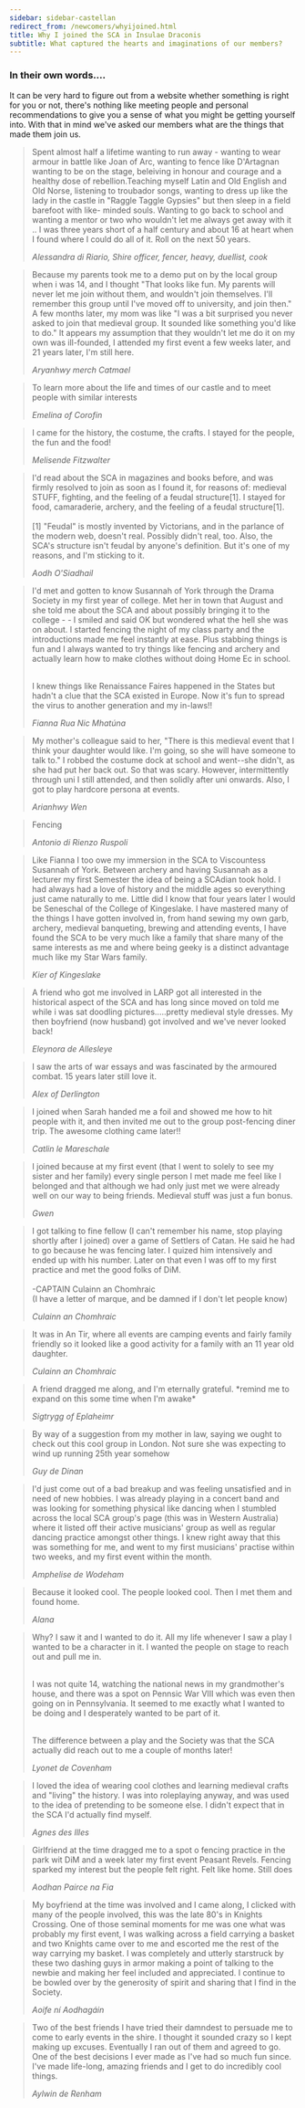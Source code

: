 ```yaml
---
sidebar: sidebar-castellan
redirect_from: /newcomers/whyijoined.html
title: Why I joined the SCA in Insulae Draconis
subtitle: What captured the hearts and imaginations of our members?
---
```



<h3>In their own words.... </h3>
<p style="text-align: left;">It can be very hard to figure out from a website whether something is right for you or not, there's nothing like meeting people and personal recommendations to give you a sense of what you might be getting yourself into.  With that in mind we've asked our members what are the things that made them join us. </p>
                      
<blockquote class="testimonial">
<p style="text-align: left;">Spent almost half a lifetime wanting to run away - wanting to wear armour in battle like Joan of Arc, wanting to fence like D'Artagnan wanting to be on the stage, beleiving in honour and courage and a healthy dose of rebellion.Teaching myself Latin and Old English and Old Norse, listening to troubador songs, wanting to dress up like the lady in the castle in "Raggle Taggle Gypsies" but then sleep in a field barefoot with like- minded souls. Wanting to go back to school and wanting a mentor or two who wouldn't let me always get away with it .. I was three years short of a half century and about 16 at heart when I found where I could do all of it. Roll on the next 50 years.</p>
<cite>
<span class="name">Alessandra di Riario, Shire officer, fencer, heavy, duellist, cook</span>
</cite>
</blockquote>


<blockquote class="testimonial">
<p style="text-align: left;">Because my parents took me to a demo put on by the local group when i was 14, and I thought "That looks like fun. My parents will never let me join without them, and wouldn't join themselves. I'll remember this group until I've moved off to university, and join then." A few months later, my mom was like "I was a bit surprised you never asked to join that medieval group. It sounded like something you'd like to do." It appears my assumption that they wouldn't let me do it on my own was ill-founded, I attended my first event a few weeks later, and 21 years later, I'm still here.</p>
<cite>
<span class="name">Aryanhwy merch Catmael</span>
</cite>
</blockquote>

<blockquote class="testimonial">
<p style="text-align: left;">To learn more about the life and times of our castle and to meet people with similar interests</p>
<cite>
<span class="name">Emelina of Corofin</span>
</cite>
</blockquote>


<blockquote class="testimonial">
<p style="text-align: left;">I came for the history, the costume, the crafts. I stayed for the people, the fun and the food!</p>
<cite>
<span class="name">Melisende Fitzwalter</span>
</cite>
</blockquote>

<blockquote class="testimonial">
<p style="text-align: left;">
I'd read about the SCA in magazines and books before, and was firmly resolved to join as soon as I found it, for reasons of: medieval STUFF, fighting, and the feeling of a feudal structure[1]. I stayed for food, camaraderie, archery, and the feeling of a feudal structure[1].<br/><br />
[1] "Feudal" is mostly invented by Victorians, and in the parlance of the modern web, doesn't real. Possibly didn't real, too. Also, the SCA's structure isn't feudal by anyone's definition. But it's one of my reasons, and I'm sticking to it.
</p>
<cite>
<span class="name">Aodh O'Siadhail</span>
</cite>
</blockquote>

<blockquote class="testimonial">
<p style="text-align: left;">
I'd met and gotten to know Susannah of York through the Drama Society in my first year of college. Met her in town that August and she told me about the SCA and about possibly bringing it to the college - - I smiled and said OK but wondered what the hell she was on about. I started fencing the night of my class party and the introductions made me feel instantly at ease. Plus stabbing things is fun and I always wanted to try things like fencing and archery and actually learn how to make clothes without doing Home Ec in school.<br /><br />

I knew things like Renaissance Faires happened in the States but hadn't a clue that the SCA existed in Europe. Now it's fun to spread the virus to another generation and my in-laws!!
</p>
<cite>
<span class="name">Fianna Rua Nic Mhatúna</span>
</cite>
</blockquote>

<blockquote class="testimonial">
<p style="text-align: left;">
My mother's colleague said to her, "There is this medieval event that I think your daughter would like. I'm going, so she will have someone to talk to." I robbed the costume dock at school and went--she didn't, as she had put her back out. So that was scary. However, intermittently through uni I still attended, and then solidly after uni onwards. Also, I got to play hardcore persona at events.
</p>
<cite>
<span class="name">Arianhwy Wen</span>
</cite>
</blockquote>

<blockquote class="testimonial">
<p style="text-align: left;">
Fencing
</p>
<cite>
<span class="name">Antonio di Rienzo Ruspoli</span>
</cite>
</blockquote>

<blockquote class="testimonial">
<p style="text-align: left;">
Like Fianna I too owe my immersion in the SCA to Viscountess Susannah of York. Between archery and having Susannah as a lecturer my first Semester the idea of being a SCAdian took hold. I had always had a love of history and the middle ages so everything just came naturally to me. Little did I know that four years later I would be Seneschal of the College of Kingeslake. I have mastered many of the things I have gotten involved in, from hand sewing my own garb, archery, medieval banqueting, brewing and attending events, I have found the SCA to be very much like a family that share many of the same interests as me and where being geeky is a distinct advantage much like my Star Wars family.
</p>
<cite>
<span class="name">Kier of Kingeslake</span>
</cite>
</blockquote>

<blockquote class="testimonial">
<p style="text-align: left;">
A friend who got me involved in LARP got all interested in the historical aspect of the SCA and has long since moved on told me while i was sat doodling pictures.....pretty medieval style dresses. My then boyfriend (now husband) got involved and we've never looked back!
</p>
<cite>
<span class="name">Eleynora de Allesleye</span>
</cite>
</blockquote>

<blockquote class="testimonial">
<p style="text-align: left;">
I saw the arts of war essays and was fascinated by the armoured combat. 15 years later still love it.
</p>
<cite>
<span class="name">Alex of Derlington</span>
</cite>
</blockquote>

<blockquote class="testimonial">
<p style="text-align: left;">
I joined when Sarah handed me a foil and showed me how to hit people with it, and then invited me out to the group post-fencing diner trip. The awesome clothing came later!!
</p>
<cite>
<span class="name">Catlin le Mareschale</span>
</cite>
</blockquote>

<blockquote class="testimonial">
<p style="text-align: left;">
I joined because at my first event (that I went to solely to see my sister and her family) every single person I met made me feel like I belonged and that although we had only just met we were already well on our way to being friends. Medieval stuff was just a fun bonus.
</p>
<cite>
<span class="name">Gwen</span>
</cite>
</blockquote>

<blockquote class="testimonial">
<p style="text-align: left;">
I got talking to fine fellow (I can't remember his name, stop playing shortly after I joined) over a game of Settlers of Catan. He said he had to go because he was fencing later. I quized him intensively and ended up with his number. Later on that even I was off to my first practice and met the good folks of DiM.<br /><br />
-CAPTAIN Culainn an Chomhraic<br />
(I have a letter of marque, and be damned if I don't let people know)
</p>
<cite>
<span class="name">Culainn an Chomhraic</span>
</cite>
</blockquote>

<blockquote class="testimonial">
<p style="text-align: left;">
It was in An Tir, where all events are camping events and fairly family friendly so it looked like a good activity for a family with an 11 year old daughter.
</p>
<cite>
<span class="name">Culainn an Chomhraic</span>
</cite>
</blockquote>

<blockquote class="testimonial">
<p style="text-align: left;">
A friend dragged me along, and I'm eternally grateful. *remind me to expand on this some time when I'm awake*
</p>
<cite>
<span class="name">Sigtrygg of Eplaheimr</span>
</cite>
</blockquote>

<blockquote class="testimonial">
<p style="text-align: left;">
By way of a suggestion from my mother in law, saying we ought to check out this cool group in London. Not sure she was expecting to wind up running 25th year somehow
</p>
<cite>
<span class="name">Guy de Dinan</span>
</cite>
</blockquote>

<blockquote class="testimonial">
<p style="text-align: left;">
I'd just come out of a bad breakup and was feeling unsatisfied and in need of new hobbies. I was already playing in a concert band and was looking for something physical like dancing when I stumbled across the local SCA group's page (this was in Western Australia) where it listed off their active musicians' group as well as regular dancing practice amongst other things. I knew right away that this was something for me, and went to my first musicians' practise within two weeks, and my first event within the month.
</p>
<cite>
<span class="name">Amphelise de Wodeham</span>
</cite>
</blockquote>

<blockquote class="testimonial">
<p style="text-align: left;">
Because it looked cool. The people looked cool. Then I met them and found home.
</p>
<cite>
<span class="name">Alana </span>
</cite>
</blockquote>

<blockquote class="testimonial">
<p style="text-align: left;">
Why? I saw it and I wanted to do it. All my life whenever I saw a play I wanted to be a character in it. I wanted the people on stage to reach out and pull me in.<br /><br />

I was not quite 14, watching the national news in my grandmother's house, and there was a spot on Pennsic War VIII which was even then going on in Pennsylvania. It seemed to me exactly what I wanted to be doing and I desperately wanted to be part of it.<br /><br />

The difference between a play and the Society was that the SCA actually did reach out to me a couple of months later!
</p>
<cite>
<span class="name">Lyonet de Covenham</span>
</cite>
</blockquote>

<blockquote class="testimonial">
<p style="text-align: left;">
I loved the idea of wearing cool clothes and learning medieval crafts and "living" the history. I was into roleplaying anyway, and was used to the idea of pretending to be someone else. I didn't expect that in the SCA I'd actually find myself.
</p>
<cite>
<span class="name">Agnes des Illes</span>
</cite>
</blockquote>

<blockquote class="testimonial">
<p style="text-align: left;">
Girlfriend at the time dragged me to a spot o fencing practice in the park wit DiM and a week later my first event Peasant Revels. Fencing sparked my interest but the people felt right. Felt like home. Still does
</p>
<cite>
<span class="name">Aodhan Pairce na Fia</span>
</cite>
</blockquote>

<blockquote class="testimonial">
<p style="text-align: left;">
My boyfriend at the time was involved and I came along, I clicked with many of the people involved, this was the late 80's in Knights Crossing. One of those seminal moments for me was one what was probably my first event, I was walking across a field carrying a basket and two Knights came over to me and escorted me the rest of the way carrying my basket. I was completely and utterly starstruck by these two dashing guys in armor making a point of talking to the newbie and making her feel included and appreciated. I continue to be bowled over by the generosity of spirit and sharing that I find in the Society.
</p>
<cite>
<span class="name">Aoife ní Aodhagáin  </span>
</cite>
</blockquote>

<blockquote class="testimonial">
<p style="text-align: left;">
Two of the best friends I have tried their damndest to persuade me to come to early events in the shire. I thought it sounded crazy so I kept making up excuses. Eventually I ran out of them and agreed to go. One of the best decisions I ever made as I've had so much fun since. I've made life-long, amazing friends and I get to do incredibly cool things. 
</p>
<cite>
<span class="name">Aylwin de Renham</span>
</cite>
</blockquote>

